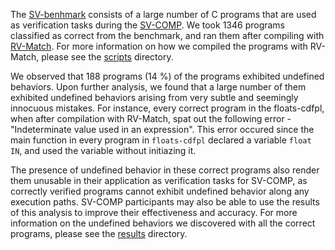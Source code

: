 The [SV-benhmark](https://github.com/sosy-lab/sv-benchmarks/tree/master/c) consists of a large number of C programs that are used as verification tasks during the [SV-COMP](http://sv-comp.sosy-lab.org/2016/benchmarks.php). We took 1346 programs classified as correct from the benchmark, and ran them after compiling with [RV-Match](http://runtimeverification.com/match). For more information on how we compiled the programs with RV-Match, please see the [scripts](scipts/) directory. 

We observed that 188 programs (14 %) of the programs exhibited undefined behaviors. Upon further analysis, we found that a large number of them exhibited undefined behaviors arising from very subtle and seemingly innocuous mistakes. For instance, every correct program in the floats-cdfpl, when after compilation with RV-Match, spat out the following error - "Indeterminate value used in an expression". This error occured since the main function in every program in ```floats-cdfpl``` declared a variable ```float IN```, and used the variable without initiazing it. 

The presence of undefined behavior in these correct programs also render them unusable in their application as verification tasks for SV-COMP, as correctly verified programs cannot exhibit undefined behavior along any execution paths. SV-COMP participants may also be able to use the results of this analysis to improve their effectiveness and accuracy. For more information on the undefined behaviors we discovered with all the correct programs, please see the [results](results/) directory.



